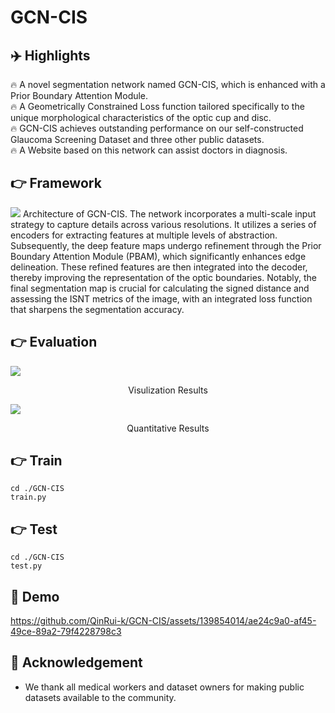 # GCN-CIS

## ✈️ Highlights
🔥 A novel segmentation network named GCN-CIS, which is enhanced with a Prior Boundary Attention Module.  
🔥 A Geometrically Constrained Loss function tailored specifically to the unique morphological characteristics of the optic cup and disc.  
🔥 GCN-CIS achieves outstanding performance on our self-constructed Glaucoma Screening Dataset and three other public datasets.  
🔥 A Website based on this network can assist doctors in diagnosis. 

## 👉 Framework
<img src="https://github.com/QinRui-k/GCN-CIS/assets/139854014/4e46819a-3274-4548-aca7-2f28ac8159a4">
Architecture of GCN-CIS. The network incorporates a multi-scale input strategy to capture details across various resolutions. It utilizes a series of encoders for extracting features at multiple levels of abstraction. Subsequently, the deep feature maps undergo refinement through the Prior Boundary Attention Module (PBAM), which significantly enhances edge delineation. These refined features are then integrated into the decoder, thereby improving the representation of the optic boundaries. Notably, the final segmentation map is crucial for calculating the signed distance and assessing the ISNT metrics of the image, with an integrated loss function that sharpens the segmentation accuracy.

## 👉 Evaluation  
<img src="https://github.com/QinRui-k/GCN-CIS/assets/139854014/764d7de2-c741-4f5a-9f45-52cb7446ab71">
<p align="center">  
Visulization Results
</p>


<img src="https://github.com/QinRui-k/GCN-CIS/assets/139854014/ac25f5e3-78ef-4d43-a0d5-2522048fb9ee">   
<p align="center">  
Quantitative Results 
</p> 

## 👉 Train
```
cd ./GCN-CIS
train.py
```

## 👉 Test
```
cd ./GCN-CIS
test.py
```

## 🎥 Demo
https://github.com/QinRui-k/GCN-CIS/assets/139854014/ae24c9a0-af45-49ce-89a2-79f4228798c3

## 🤝 Acknowledgement
* We thank all medical workers and dataset owners for making public datasets available to the community.
